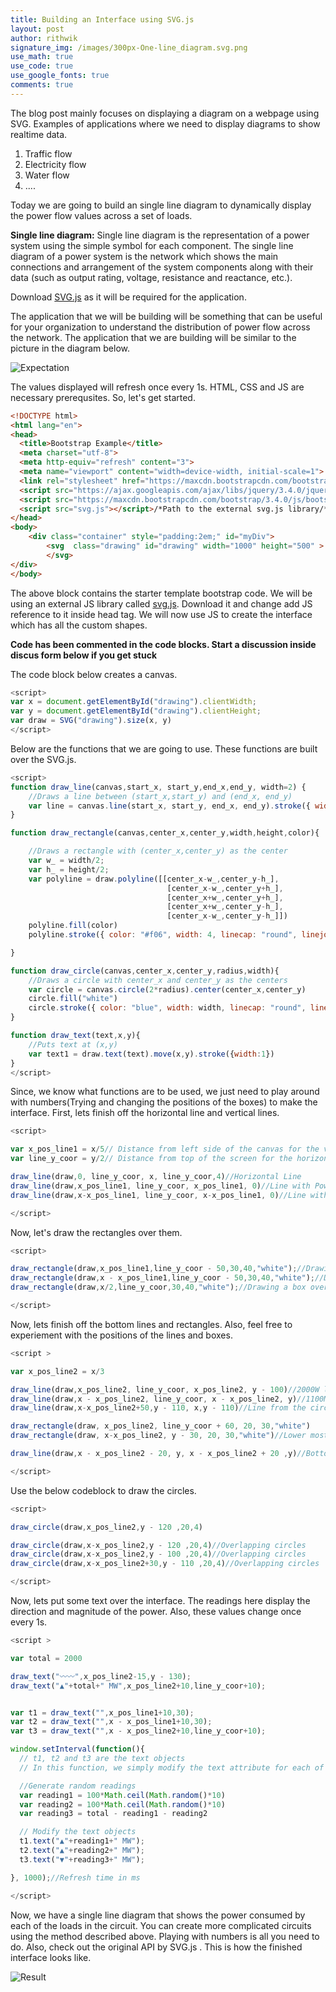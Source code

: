 ```yaml
---
title: Building an Interface using SVG.js
layout: post
author: rithwik
signature_img: /images/300px-One-line_diagram.svg.png
use_math: true
use_code: true
use_google_fonts: true
comments: true
---
```


The blog post mainly focuses on displaying a diagram on a webpage using SVG. Examples of applications where we need to display diagrams to show realtime data.
1. Traffic flow
2. Electricity flow
3. Water flow 
4. ....


Today we are going to build an single line diagram to dynamically display the power flow values across a set of loads. 

**Single line diagram:** 
Single line diagram is the representation of a power system using the simple symbol for each component. The single line diagram of a power system is the network which shows the main connections and arrangement of the system components along with their data (such as output rating, voltage, resistance and reactance, etc.).

Download [SVG.js](https://svgjs.com/docs/2.7/) as it will be required for the application.

The application that we will be building will be something that can be useful for your organization to understand the distribution of power flow across the network. The application that we are building will be similar to the picture in the diagram below. 

![Expectation](/images/300px-One-line_diagram.svg.png)

The values displayed will refresh once every 1s. HTML, CSS and JS are necessary prerequsites. So, let's get started. 

```html
<!DOCTYPE html>
<html lang="en">
<head>
  <title>Bootstrap Example</title>
  <meta charset="utf-8">
  <meta http-equiv="refresh" content="3">
  <meta name="viewport" content="width=device-width, initial-scale=1">
  <link rel="stylesheet" href="https://maxcdn.bootstrapcdn.com/bootstrap/3.4.0/css/bootstrap.min.css">
  <script src="https://ajax.googleapis.com/ajax/libs/jquery/3.4.0/jquery.min.js"></script>
  <script src="https://maxcdn.bootstrapcdn.com/bootstrap/3.4.0/js/bootstrap.min.js"></script>
  <script src="svg.js"></script>/*Path to the external svg.js library/*
</head>
<body>
    <div class="container" style="padding:2em;" id="myDiv">
        <svg  class="drawing" id="drawing" width="1000" height="500" >
        </svg>
</div>
</body>
```
The above block contains the starter template bootstrap code. We will be using an external JS library called [svg.js](https://svgjs.com/docs/2.7/). Download it and change add JS reference to it inside head tag. We will now use JS to create the interface which has all the custom shapes. 

**Code has been commented in the code blocks. Start a discussion inside discus form below if you get stuck**


The code block below creates a canvas.
```js
<script>
var x = document.getElementById("drawing").clientWidth;
var y = document.getElementById("drawing").clientHeight;
var draw = SVG("drawing").size(x, y)
</script>
```
Below are the functions that we are going to use. These functions are built over the SVG.js.

```js
<script>
function draw_line(canvas,start_x, start_y,end_x,end_y, width=2) {
    //Draws a line between (start_x,start_y) and (end_x, end_y)
    var line = canvas.line(start_x, start_y, end_x, end_y).stroke({ width: width })
}

function draw_rectangle(canvas,center_x,center_y,width,height,color){

    //Draws a rectangle with (center_x,center_y) as the center
    var w_ = width/2;
    var h_ = height/2;
    var polyline = draw.polyline([[center_x-w_,center_y-h_],
                                   [center_x-w_,center_y+h_],
                                   [center_x+w_,center_y+h_],
                                   [center_x+w_,center_y-h_],
                                   [center_x-w_,center_y-h_]])
    polyline.fill(color)
    polyline.stroke({ color: "#f06", width: 4, linecap: "round", linejoin: "round" })

}

function draw_circle(canvas,center_x,center_y,radius,width){
    //Draws a circle with center_x and center_y as the centers
    var circle = canvas.circle(2*radius).center(center_x,center_y)
    circle.fill("white")
    circle.stroke({ color: "blue", width: width, linecap: "round", linejoin: "round" })
}

function draw_text(text,x,y){
    //Puts text at (x,y)
    var text1 = draw.text(text).move(x,y).stroke({width:1})
}
</script>
```

Since, we know what functions are to be used, we just need to play around with numbers(Trying and changing the positions of the boxes) to make the interface. First, lets finish off the horizontal line and vertical lines.

```js
<script>

var x_pos_line1 = x/5// Distance from left side of the canvas for the vertical line
var line_y_coor = y/2// Distance from top of the screen for the horizontal line

draw_line(draw,0, line_y_coor, x, line_y_coor,4)//Horizontal Line
draw_line(draw,x_pos_line1, line_y_coor, x_pos_line1, 0)//Line with Power 75MW
draw_line(draw,x-x_pos_line1, line_y_coor, x-x_pos_line1, 0)//Line with Power 85MW

</script>
```

Now, let's draw the rectangles over them.
```js
<script>

draw_rectangle(draw,x_pos_line1,line_y_coor - 50,30,40,"white");//Drawing a rectangle over the  75MW line
draw_rectangle(draw,x - x_pos_line1,line_y_coor - 50,30,40,"white");//Drawing a rectangle over the  85MW line
draw_rectangle(draw,x/2,line_y_coor,30,40,"white");//Drawing a box over the horizontal line

</script>
```
Now, lets finish off the bottom lines and rectangles. Also, feel free to experiement with the positions of the lines and boxes.

```js
<script >

var x_pos_line2 = x/3

draw_line(draw,x_pos_line2, line_y_coor, x_pos_line2, y - 100)//2000W line
draw_line(draw,x - x_pos_line2, line_y_coor, x - x_pos_line2, y)//1100MW line
draw_line(draw,x-x_pos_line2+50,y - 110, x,y - 110)//Line from the circles

draw_rectangle(draw, x_pos_line2, line_y_coor + 60, 20, 30,"white")
draw_rectangle(draw, x-x_pos_line2, y - 30, 20, 30,"white")//Lower most rectangle

draw_line(draw,x - x_pos_line2 - 20, y, x - x_pos_line2 + 20 ,y)//Bottom Right Horizontal line. Ground Line

</script>
```

Use the below codeblock to draw the  circles.
```js
<script>

draw_circle(draw,x_pos_line2,y - 120 ,20,4)

draw_circle(draw,x-x_pos_line2,y - 120 ,20,4)//Overlapping circles
draw_circle(draw,x-x_pos_line2,y - 100 ,20,4)//Overlapping circles
draw_circle(draw,x-x_pos_line2+30,y - 110 ,20,4)//Overlapping circles

</script>
```

Now, lets put some text over the interface. The readings here display the direction and magnitude of the power. Also, these values change once every 1s. 

```js
<script >

var total = 2000

draw_text("〰〰",x_pos_line2-15,y - 130);
draw_text("▲"+total+" MW",x_pos_line2+10,line_y_coor+10);


var t1 = draw_text("",x_pos_line1+10,30);
var t2 = draw_text("",x - x_pos_line1+10,30);
var t3 = draw_text("",x - x_pos_line2+10,line_y_coor+10);

window.setInterval(function(){
  // t1, t2 and t3 are the text objects
  // In this function, we simply modify the text attribute for each of the readings.

  //Generate random readings
  var reading1 = 100*Math.ceil(Math.random()*10)
  var reading2 = 100*Math.ceil(Math.random()*10)
  var reading3 = total - reading1 - reading2

  // Modify the text objects
  t1.text("▲"+reading1+" MW");
  t2.text("▲"+reading2+" MW");
  t3.text("▼"+reading3+" MW");

}, 1000);//Refresh time in ms

</script>
```

Now, we have  a single line diagram that shows the power consumed by each of the loads in the circuit. You can create more complicated circuits using the method described above. Playing with numbers is all you need to do. Also, check out the original API by SVG.js . This is how the finished interface looks like.

![Result](/images/final_svgjs.png)